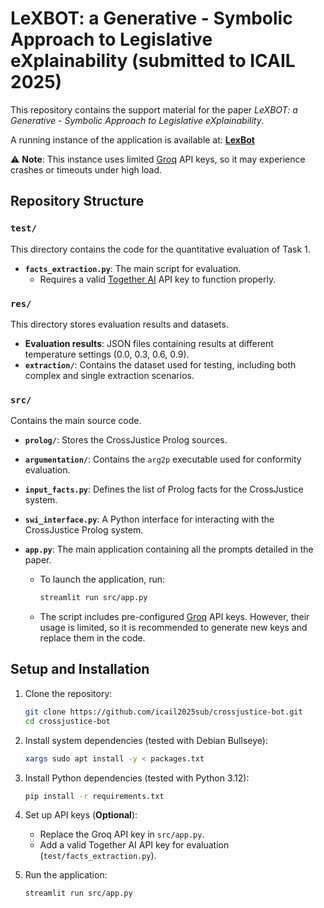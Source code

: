 # LeXBOT: a Generative - Symbolic Approach to Legislative eXplainability (submitted to ICAIL 2025)

This repository contains the support material for the paper *LeXBOT: a Generative - Symbolic Approach to Legislative eXplainability*.

A running instance of the application is available at:  **[LexBot](https://crossjustice-bot.streamlit.app/)**  

⚠ **Note**: This instance uses limited [Groq](https://groq.com/) API keys, so it may experience crashes or timeouts under high load.

## Repository Structure  

### `test/`  
This directory contains the code for the quantitative evaluation of Task 1.  
- **`facts_extraction.py`**: The main script for evaluation.  
  - Requires a valid [Together AI](https://www.together.ai/) API key to function properly.  

### `res/`  
This directory stores evaluation results and datasets.
- **Evaluation results**: JSON files containing results at different temperature settings (0.0, 0.3, 0.6, 0.9).  
- **`extraction/`**: Contains the dataset used for testing, including both complex and single extraction scenarios.  

### `src/`  
Contains the main source code.  
- **`prolog/`**: Stores the CrossJustice Prolog sources.  
- **`argumentation/`**: Contains the `arg2p` executable used for conformity evaluation.  
- **`input_facts.py`**: Defines the list of Prolog facts for the CrossJustice system.  
- **`swi_interface.py`**: A Python interface for interacting with the CrossJustice Prolog system.  
- **`app.py`**: The main application containing all the prompts detailed in the paper.

  - To launch the application, run:  
    ```bash
    streamlit run src/app.py
    ```  
  - The script includes pre-configured [Groq](https://groq.com/) API keys. However, their usage is limited, so it is recommended to generate new keys and replace them in the code.  

## Setup and Installation  

1. Clone the repository:  
   ```bash
   git clone https://github.com/icail2025sub/crossjustice-bot.git
   cd crossjustice-bot
   ```  
2. Install system dependencies (tested with Debian Bullseye):  
   ```bash
   xargs sudo apt install -y < packages.txt
   ```  
3. Install Python dependencies (tested with Python 3.12):  
   ```bash
   pip install -r requirements.txt
   ```  
4. Set up API keys (**Optional**):
   - Replace the Groq API key in `src/app.py`.
   - Add a valid Together AI API key for evaluation (`test/facts_extraction.py`).

5. Run the application:  
   ```bash
   streamlit run src/app.py
   ```  

